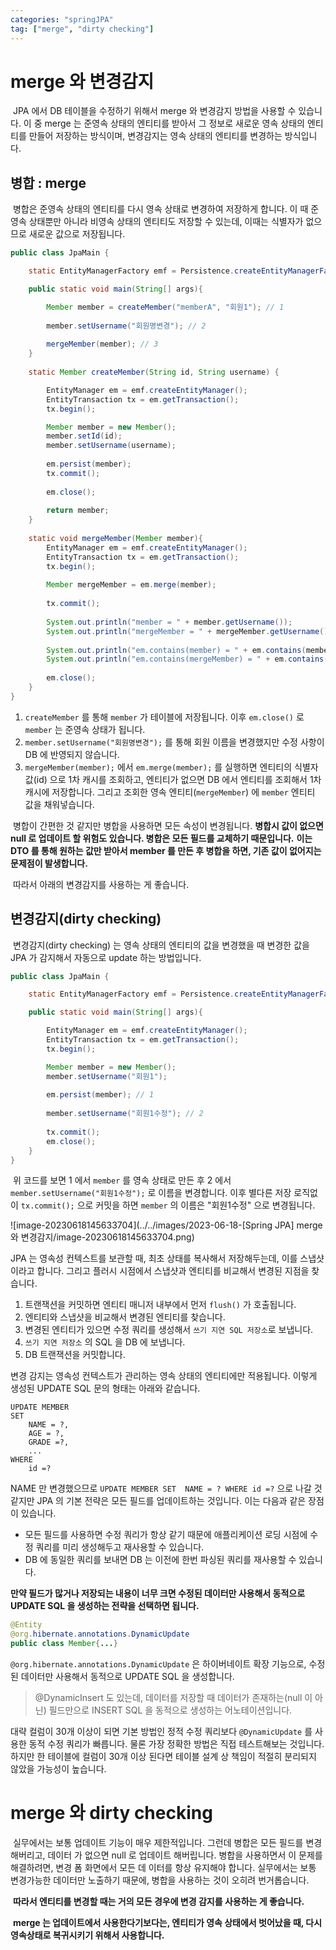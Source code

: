 ```yaml
---
categories: "springJPA"
tag: ["merge", "dirty checking"]
---
```


# merge 와 변경감지

​	JPA 에서 DB 테이블을 수정하기 위해서 merge 와 변경감지 방법을 사용할 수 있습니다. 이 중 merge 는 준영속 상태의 엔티티를 받아서 그 정보로 새로운 영속 상태의 엔티티를 만들어 저장하는 방식이며, 변경감지는 영속 상태의 엔티티를 변경하는 방식입니다.

## 병합 : merge

​	병합은 준영속 상태의 엔티티를 다시 영속 상태로 변경하여 저장하게 합니다. 이 때 준영속 상태뿐만 아니라 비영속 상태의 엔티티도 저장할 수 있는데, 이때는 식별자가 없으므로 새로운 값으로 저장됩니다.

```java
public class JpaMain {

    static EntityManagerFactory emf = Persistence.createEntityManagerFactory("hello");

    public static void main(String[] args){

        Member member = createMember("memberA", "회원1"); // 1
        
        member.setUsername("회원명변경"); // 2
        
        mergeMember(member); // 3
    }
    
    static Member createMember(String id, String username) {

        EntityManager em = emf.createEntityManager();
        EntityTransaction tx = em.getTransaction();
        tx.begin();

        Member member = new Member();
        member.setId(id);
        member.setUsername(username);
        
        em.persist(member);
        tx.commit();
        
        em.close();
        
        return member;
    }
    
    static void mergeMember(Member member){
        EntityManager em = emf.createEntityManager();
        EntityTransaction tx = em.getTransaction();
        tx.begin();
        
        Member mergeMember = em.merge(member);
        
        tx.commit();
        
        System.out.println("member = " + member.getUsername());
        System.out.println("mergeMember = " + mergeMember.getUsername());
        
        System.out.println("em.contains(member) = " + em.contains(member));
        System.out.println("em.contains(mergeMember) = " + em.contains(mergeMember));
        
        em.close();
    }
}
```

1. `createMember` 를 통해 `member` 가 테이블에 저장됩니다. 이후 `em.close()` 로 `member` 는 준영속 상태가 됩니다.
2. `member.setUsername("회원명변경");` 를 통해 회원 이름을 변경했지만 수정 사항이 DB 에 반영되지 않습니다.
3. `mergeMember(member);` 에서 `em.merge(member);` 를 실행하면 엔티티의 식별자 값(id) 으로 1차 캐시를 조회하고, 엔티티가 없으면 DB 에서 엔티티를 조회해서 1차 캐시에 저장합니다. 그리고 조회한 영속 엔티티(`mergeMember`) 에 `member` 엔티티 값을 채워넣습니다.

​	병합이 간편한 것 같지만 병합을 사용하면 모든 속성이 변경됩니다. **병합시 값이 없으면 null 로 업데이트 할 위험도 있습니다. 병합은 모든 필드를 교체하기 때문입니다.** **이는 DTO 를 통해 원하는 값만 받아서 member 를 만든 후 병합을 하면, 기존 값이 없어지는 문제점이 발생합니다.**

​	따라서 아래의 변경감지를 사용하는 게 좋습니다.

## 변경감지(dirty checking)

​	변경감지(dirty checking) 는 영속 상태의 엔티티의 값을 변경했을 때 변경한 값을 JPA 가 감지해서 자동으로 update 하는 방법입니다.

```java
public class JpaMain {

    static EntityManagerFactory emf = Persistence.createEntityManagerFactory("hello");

    public static void main(String[] args){

        EntityManager em = emf.createEntityManager();
        EntityTransaction tx = em.getTransaction();
        tx.begin();

        Member member = new Member();
        member.setUsername("회원1");
        
        em.persist(member); // 1
        
        member.setUsername("회원1수정"); // 2
        
        tx.commit();
        em.close();
    }
}
```

​	위 코드를 보면 1 에서 `member` 를 영속 상태로 만든 후 2 에서 `member.setUsername("회원1수정");` 로 이름을 변경합니다. 이후 별다른 저장 로직없이 `tx.commit();` 으로 커밋을 하면 `member` 의 이름은 "회원1수정" 으로 변경됩니다.

![image-20230618145633704](../../images/2023-06-18-[Spring JPA] merge 와 변경감지/image-20230618145633704.png)

JPA 는 영속성 컨텍스트를 보관할 때, 최초 상태를 복사해서 저장해두는데, 이를 스냅샷이라고 합니다. 그리고 플러시 시점에서 스냅샷과 엔티티를 비교해서 변경된 지점을 찾습니다.

1. 트랜잭션을 커밋하면 엔티티 매니저 내부에서 먼저 `flush()` 가 호출됩니다.
2. 엔티티와 스냅샷을 비교해서 변경된 엔티티를 찾습니다.
3. 변경된 엔티티가 있으면 수정 쿼리를 생성해서 `쓰기 지연 SQL 저장소`로 보냅니다.
4. `쓰기 지연 저장소` 의 SQL 을 DB 에 보냅니다.
5. DB 트랜잭션을 커밋합니다.

변경 감지는 영속성 컨텍스트가 관리하는 영속 상태의 엔티티에만 적용됩니다. 이렇게 생성된 UPDATE SQL 문의 형태는 아래와 같습니다.

```mysql
UPDATE MEMBER
SET
	NAME = ?,
	AGE = ?,
	GRADE =?,
	...
WHERE
	id =?
```

NAME 만 변경했으므로 `UPDATE MEMBER SET  NAME = ? WHERE id =?` 으로 나갈 것 같지만 JPA 의 기본 전략은 모든 필드를 업데이트하는 것입니다. 이는 다음과 같은 장점이 있습니다.

- 모든 필드를 사용하면 수정 쿼리가 항상 같기 때문에 애플리케이션 로딩 시점에 수정 쿼리를 미리 생성해두고 재사용할 수 있습니다.
- DB 에 동일한 쿼리를 보내면 DB 는 이전에 한번 파싱된 쿼리를 재사용할 수 있습니다.

**만약 필드가 많거나 저장되는 내용이 너무 크면 수정된 데이터만 사용해서 동적으로 UPDATE SQL 을 생성하는 전략을 선택하면 됩니다.**

```java
@Entity
@org.hibernate.annotations.DynamicUpdate
public class Member{...}
```

`@org.hibernate.annotations.DynamicUpdate` 은 하이버네이트 확장 기능으로, 수정된 데이터만 사용해서 동적으로 UPDATE SQL 을 생성합니다.

> @DynamicInsert 도 있는데, 데이터를 저장할 때 데이터가 존재하는(null 이 아닌) 필드만으로 INSERT SQL 을 동적으로 생성하는 어노테이션입니다.

대략 컬럼이 30개 이상이 되면 기본 방법인 정적 수정 쿼리보다 `@DynamicUpdate` 를 사용한 동적 수정 쿼리가 빠릅니다. 물론 가장 정확한 방법은 직접 테스트해보는 것입니다. 하지만 한 테이블에 컬럼이 30개 이상 된다면 테이블 설계 상 책임이 적절히 분리되지 않았을 가능성이 높습니다.



# merge 와 dirty checking

​	실무에서는 보통 업데이트 기능이 매우 제한적입니다. 그런데 병합은 모든 필드를 변경해버리고, 데이터 가 없으면 null 로 업데이트 해버립니다. 병합을 사용하면서 이 문제를 해결하려면, 변경 폼 화면에서 모든 데 이터를 항상 유지해야 합니다. 실무에서는 보통 변경가능한 데이터만 노출하기 때문에, 병합을 사용하는 것이 오히려 번거롭습니다.

​	**따라서 엔티티를 변경할 때는 거의 모든 경우에 변경 감지를 사용하는 게 좋습니다.**

​	**merge 는 업데이트에서 사용한다기보다는, 엔티티가 영속 상태에서 벗어났을 때, 다시 영속상태로 복귀시키기 위해서 사용합니다.**